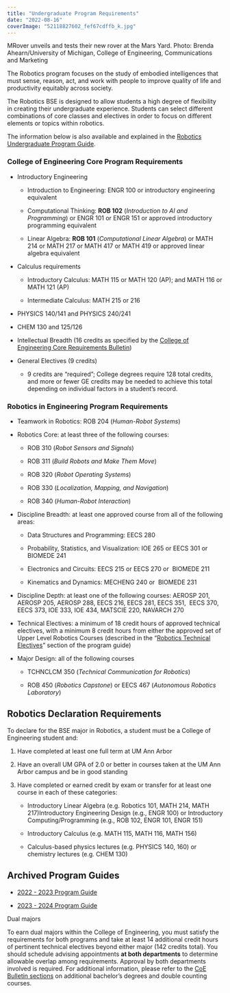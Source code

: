 ```yaml
---
title: "Undergraduate Program Requirements"
date: "2022-08-16"
coverImage: "52118827602_fef67cdffb_k.jpg"
---
```



MRover unveils and tests their new rover at the Mars Yard. Photo: Brenda Ahearn/University of Michigan, College of Engineering, Communications and Marketing 

</figcaption>

</figure>

The Robotics program focuses on the study of embodied intelligences that must sense, reason, act, and work with people to improve quality of life and productivity equitably across society.

The Robotics BSE is designed to allow students a high degree of flexibility in creating their undergraduate experience. Students can select different combinations of core classes and electives in order to focus on different elements or topics within robotics.

The information below is also available and explained in the [Robotics Undergraduate Program Guide](http://robotics.umich.edu/undergrad-guide).

### College of Engineering Core Program Requirements

- Introductory Engineering
    - Introduction to Engineering: ENGR 100 or introductory engineering equivalent
    
    - Computational Thinking: **ROB 102** (_Introduction to AI and Programming_) or ENGR 101 or ENGR 151 or approved introductory programming equivalent
    
    - Linear Algebra: **ROB 101** (_Computational Linear Algebra_) or MATH 214 or MATH 217 or MATH 417 or MATH 419 or approved linear algebra equivalent

- Calculus requirements
    - Introductory Calculus: MATH 115 or MATH 120 (AP); and MATH 116 or MATH 121 (AP)
    
    - Intermediate Calculus: MATH 215 or 216

- PHYSICS 140/141 and PHYSICS 240/241

- CHEM 130 and 125/126

- Intellectual Breadth (16 credits as specified by the [College of Engineering Core Requirements Bulletin](https://bulletin.engin.umich.edu/ug-ed/reqs/#subnav-11))

- General Electives (9 credits)
    - 9 credits are “required”; College degrees require 128 total credits, and more or fewer GE credits may be needed to achieve this total depending on individual factors in a student’s record.

### Robotics in Engineering Program Requirements

- Teamwork in Robotics: ROB 204 (_Human-Robot Systems_)

- Robotics Core: at least three of the following courses:
    - ROB 310 (_Robot Sensors and Signals_)
    
    - ROB 311 (_Build Robots and Make Them Move_)
    
    - ROB 320 (_Robot Operating Systems_)
    
    - ROB 330 (_Localization, Mapping, and Navigation_)
    
    - ROB 340 (_Human-Robot Interaction_)

- Discipline Breadth: at least one approved course from all of the following areas:
    - Data Structures and Programming: EECS 280
    
    - Probability, Statistics, and Visualization: IOE 265 or EECS 301 or BIOMEDE 241
    
    - Electronics and Circuits: EECS 215 or EECS 270 or  BIOMEDE 211
    
    - Kinematics and Dynamics: MECHENG 240 or  BIOMEDE 231

- Discipline Depth: at least one of the following courses: AEROSP 201, AEROSP 205, AEROSP 288, EECS 216, EECS 281, EECS 351,  EECS 370, EECS 373, IOE 333, IOE 434, MATSCIE 220, NAVARCH 270

- Technical Electives: a minimum of 18 credit hours of approved technical electives, with a minimum 8 credit hours from either the approved set of Upper Level Robotics Courses (described in the “[Robotics Technical Electives](https://docs.google.com/document/d/1jz026DZbXLocniGeJhpKFVNCqdh_cighDgWMU-ioWI0/edit#bookmark=id.u53ch2sv03ah)” section of the program guide)

- Major Design: all of the following courses
    - TCHNCLCM 350 (_Technical Communication for Robotics_)
    
    - ROB 450 (_Robotics Capstone_) or EECS 467 (_Autonomous Robotics Laboratory_)

## **Robotics Declaration Requirements**

To declare for the BSE major in Robotics, a student must be a College of Engineering student and:

1. Have completed at least one full term at UM Ann Arbor

3. Have an overall UM GPA of 2.0 or better in courses taken at the UM Ann Arbor campus and be in good standing

5. Have completed or earned credit by exam or transfer for at least one course in each of these categories:
    
    - Introductory Linear Algebra (e.g. Robotics 101, MATH 214, MATH 217)Introductory Engineering Design (e.g., ENGR 100) or Introductory Computing/Programming (e.g., ROB 102, ENGR 101, ENGR 151)
    
    - Introductory Calculus (e.g. MATH 115, MATH 116, MATH 156)
    
    - Calculus-based physics lectures (e.g. PHYSICS 140, 160) or chemistry lectures (e.g. CHEM 130)

## Archived Program Guides

- [2022 - 2023 Program Guide](https://docs.google.com/document/d/1mLc6mq7kVDOuwgFreSjZbNgK11HxvJP9ZBdoVLOMagU/edit)

- [2023 - 2024 Program Guide](https://docs.google.com/document/d/1jz026DZbXLocniGeJhpKFVNCqdh_cighDgWMU-ioWI0/edit#)

Dual majors

To earn dual majors within the College of Engineering, you must satisfy the requirements for both programs and take at least 14 additional credit hours of pertinent technical electives beyond either major (142 credits total). You should schedule advising appointments **at both departments** to determine allowable overlap among requirements. Approval by both departments involved is required. For additional information, please refer to the [CoE Bulletin sections](https://bulletin.engin.umich.edu/rules/graduation/) on additional bachelor’s degrees and double counting courses.
